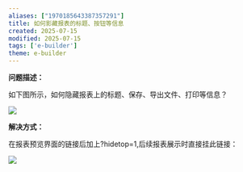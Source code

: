 ```yaml
---
aliases: ["1970185643387357291"]
title: 如何影藏报表的标题、按钮等信息
created: 2025-07-15
modified: 2025-07-15
tags: ['e-builder']
theme: e-builder
---
```


**问题描述：**

如下图所示，如何隐藏报表上的标题、保存、导出文件、打印等信息？

![](3dcd726fb531978a3311ffa515f4f41e.jpg)

**解决方式：**

在报表预览界面的链接后加上?hidetop=1,后续报表展示时直接挂此链接：

![](7dc743ec53638e31e28e1181c00a51e6.jpg)